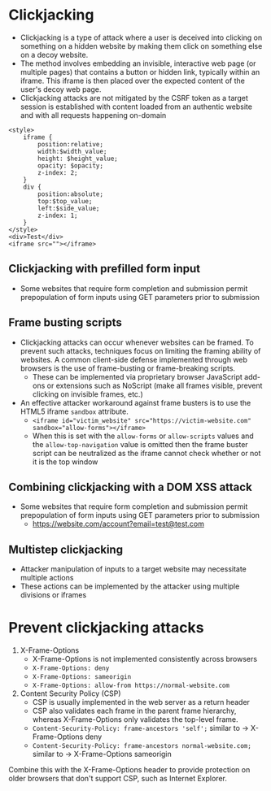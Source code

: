 # Clickjacking

- Clickjacking is a type of attack where a user is deceived into clicking on something on a hidden website by making them click on something else on a decoy website.
- The method involves embedding an invisible, interactive web page (or multiple pages) that contains a button or hidden link, typically within an iframe. This iframe is then placed over the expected content of the user's decoy web page.
- Clickjacking attacks are not mitigated by the CSRF token as a target session is established with content loaded from an authentic website and with all requests happening on-domain
```
<style>
    iframe {
        position:relative;
        width:$width_value;
        height: $height_value;
        opacity: $opacity;
        z-index: 2;
    }
    div {
        position:absolute;
        top:$top_value;
        left:$side_value;
        z-index: 1;
    }
</style>
<div>Test</div>
<iframe src=""></iframe>
```
## Clickjacking with prefilled form input
- Some websites that require form completion and submission permit prepopulation of form inputs using GET parameters prior to submission

## Frame busting scripts
- Clickjacking attacks can occur whenever websites can be framed. To prevent such attacks, techniques focus on limiting the framing ability of websites. A common client-side defense implemented through web browsers is the use of frame-busting or frame-breaking scripts.
  - These can be implemented via proprietary browser JavaScript add-ons or extensions such as NoScript (make all frames visible, prevent clicking on invisible frames, etc.)
- An effective attacker workaround against frame busters is to use the HTML5 iframe `sandbox` attribute.
    - ` <iframe id="victim_website" src="https://victim-website.com" sandbox="allow-forms"></iframe> `
    - When this is set with the `allow-forms` or `allow-scripts` values and the `allow-top-navigation` value is omitted then the frame buster script can be neutralized as the iframe cannot check whether or not it is the top window

## Combining clickjacking with a DOM XSS attack
- Some websites that require form completion and submission permit prepopulation of form inputs using GET parameters prior to submission
    - https://website.com/account?email=test@test.com

## Multistep clickjacking
- Attacker manipulation of inputs to a target website may necessitate multiple actions
- These actions can be implemented by the attacker using multiple divisions or iframes

# Prevent clickjacking attacks
1) X-Frame-Options
   - X-Frame-Options is not implemented consistently across browsers
   - ` X-Frame-Options: deny `
   - ` X-Frame-Options: sameorigin `
   - ` X-Frame-Options: allow-from https://normal-website.com `
2) Content Security Policy (CSP)
   - CSP is usually implemented in the web server as a return header
   - CSP also validates each frame in the parent frame hierarchy, whereas X-Frame-Options only validates the top-level frame.
   - ` Content-Security-Policy: frame-ancestors 'self'; ` similar to -> X-Frame-Options deny
   - ` Content-Security-Policy: frame-ancestors normal-website.com; ` similar to -> X-Frame-Options sameorigin

Combine this with the X-Frame-Options header to provide protection on older browsers that don't support CSP, such as Internet Explorer.

